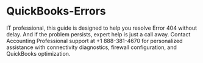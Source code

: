 # QuickBooks-Errors
 IT professional, this guide is designed to help you resolve Error 404 without delay. And if the problem persists, expert help is just a call away. Contact Accounting Professional support at +1 888-381-4670 for personalized assistance with connectivity diagnostics, firewall configuration, and QuickBooks optimization.
